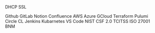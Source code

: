 
DHCP
SSL

Github
GitLab
Notion
Confluence
AWS
Azure
GCloud
Terraform
Pulumi
Circle CL 
Jenkins
Kubarnetes
VS Code
NIST CSF 2.0
TCITSS ISO 27001
BNM

